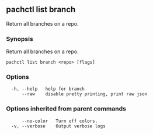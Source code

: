 ## pachctl list branch

Return all branches on a repo.

### Synopsis

Return all branches on a repo.

```
pachctl list branch <repo> [flags]
```

### Options

```
  -h, --help   help for branch
      --raw    disable pretty printing, print raw json
```

### Options inherited from parent commands

```
      --no-color   Turn off colors.
  -v, --verbose    Output verbose logs
```
